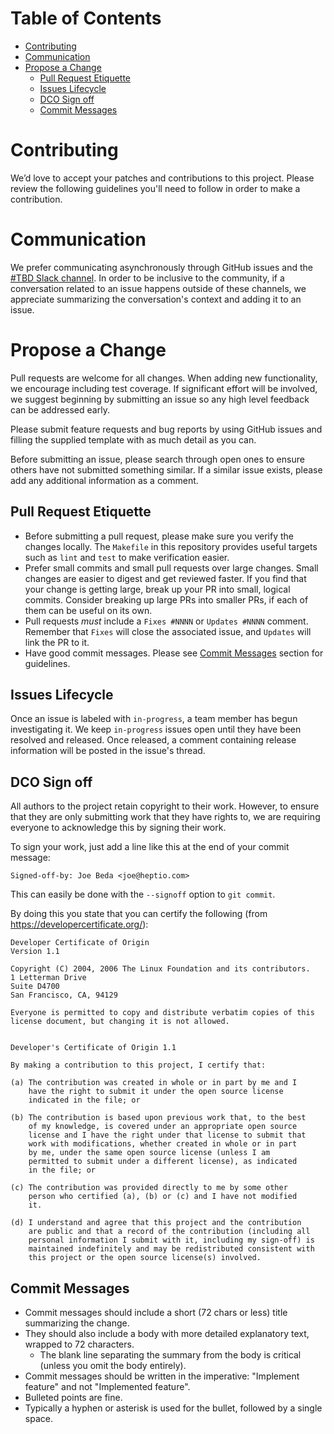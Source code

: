Table of Contents
=================

* [Contributing](#contributing)
* [Communication](#communication)
* [Propose a Change](#propose-a-change)
  * [Pull Request Etiquette](#pull-request-etiquette)
  * [Issues Lifecycle](#issues-lifecycle)
  * [DCO Sign off](#dco-sign-off)
  * [Commit Messages](#commit-messages)

# Contributing

We’d love to accept your patches and contributions to this project. Please
review the following guidelines you'll need to follow in order to make a
contribution.

# Communication

We prefer communicating asynchronously through GitHub issues and the [#TBD
Slack channel](https://kubernetes.slack.com/archives/CQCDFHWFR). In order to be
inclusive to the community, if a conversation related to an issue happens
outside of these channels, we appreciate summarizing the conversation's context
and adding it to an issue.

# Propose a Change

Pull requests are welcome for all changes. When adding new functionality, we
encourage including test coverage. If significant effort will be involved, we
suggest beginning by submitting an issue so any high level feedback can be
addressed early.

Please submit feature requests and bug reports by using GitHub issues and filling
the supplied template with as much detail as you can.

Before submitting an issue, please search through open ones to ensure others
have not submitted something similar. If a similar issue exists, please add any
additional information as a comment.

## Pull Request Etiquette

* Before submitting a pull request, please make sure you verify the changes
  locally. The `Makefile` in this repository provides useful targets such as
  `lint` and `test` to make verification easier.
* Prefer small commits and small pull requests over large changes.
  Small changes are easier to digest and get reviewed faster. If you find
  that your change is getting large, break up your PR into small, logical
  commits. Consider breaking up large PRs into smaller PRs, if each of them
  can be useful on its own.
* Pull requests *must* include a `Fixes #NNNN` or `Updates #NNNN` comment. Remember
  that `Fixes` will close the associated issue, and `Updates` will link the PR to it.
* Have good commit messages. Please see [Commit Messages](#commit-messages)
  section for guidelines.

## Issues Lifecycle

Once an issue is labeled with `in-progress`, a team member has begun
investigating it. We keep `in-progress` issues open until they have been
resolved and released. Once released, a comment containing release information
will be posted in the issue's thread.

## DCO Sign off

All authors to the project retain copyright to their work. However, to ensure
that they are only submitting work that they have rights to, we are requiring
everyone to acknowledge this by signing their work.

To sign your work, just add a line like this at the end of your commit message:

```
Signed-off-by: Joe Beda <joe@heptio.com>
```

This can easily be done with the `--signoff` option to `git commit`.

By doing this you state that you can certify the following (from https://developercertificate.org/):

```
Developer Certificate of Origin
Version 1.1

Copyright (C) 2004, 2006 The Linux Foundation and its contributors.
1 Letterman Drive
Suite D4700
San Francisco, CA, 94129

Everyone is permitted to copy and distribute verbatim copies of this
license document, but changing it is not allowed.


Developer's Certificate of Origin 1.1

By making a contribution to this project, I certify that:

(a) The contribution was created in whole or in part by me and I
    have the right to submit it under the open source license
    indicated in the file; or

(b) The contribution is based upon previous work that, to the best
    of my knowledge, is covered under an appropriate open source
    license and I have the right under that license to submit that
    work with modifications, whether created in whole or in part
    by me, under the same open source license (unless I am
    permitted to submit under a different license), as indicated
    in the file; or

(c) The contribution was provided directly to me by some other
    person who certified (a), (b) or (c) and I have not modified
    it.

(d) I understand and agree that this project and the contribution
    are public and that a record of the contribution (including all
    personal information I submit with it, including my sign-off) is
    maintained indefinitely and may be redistributed consistent with
    this project or the open source license(s) involved.
```

## Commit Messages

- Commit messages should include a short (72 chars or less) title summarizing the change.
- They should also include a body with more detailed explanatory text, wrapped to 72 characters.
  - The blank line separating the summary from the body is critical (unless you omit the body entirely).
- Commit messages should be written in the imperative: "Implement feature" and not "Implemented feature".
- Bulleted points are fine.
- Typically a hyphen or asterisk is used for the bullet, followed by a single space.
